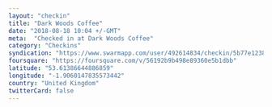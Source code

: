 ```yaml
---
layout: "checkin"
title: "Dark Woods Coffee"
date: "2018-08-18 10:04 +/-GMT"
meta:  "Checked in at Dark Woods Coffee"
category: "Checkins"
syndication: "https://www.swarmapp.com/user/492614834/checkin/5b77e123811045002bc95f14"
foursquare: "https://foursquare.com/v/56192b9b498e89360e5b1dbb"
latitude: "53.61386644886859"
longitude: "-1.9060147835573442"
country: "United Kingdom"
twitterCard: false
---
```


